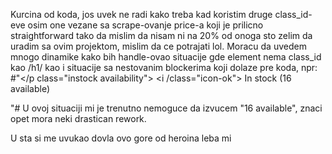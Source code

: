 Kurcina od koda, jos uvek ne radi kako treba kad koristim druge class_id-eve osim one vezane sa scrape-ovanje price-a koji je prilicno straightforward tako da mislim da nisam ni na 20% od onoga sto zelim da uradim sa ovim projektom, mislim da ce potrajati lol.
Moracu da uvedem mnogo dinamike kako bih handle-ovao situacije gde element nema class_id kao /h1/ kao i situacije sa nestovanim blockerima koji dolaze pre koda, npr: #"</p class="instock availability"> <i /class="icon-ok"></i>  In stock (16 available) </p>"#
U ovoj situaciji mi je trenutno nemoguce da izvucem "16 available", znaci opet mora neki drastican rework.

U sta si me uvukao dovla ovo gore od heroina leba mi
